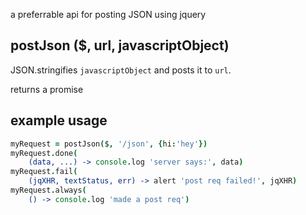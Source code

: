 a preferrable api for posting JSON using jquery

## postJson ($, url, javascriptObject)

JSON.stringifies `javascriptObject` and posts it to `url`.

returns a promise

## example usage

```coffeescript
myRequest = postJson($, '/json', {hi:'hey'})
myRequest.done(
	(data, ...) -> console.log 'server says:', data)
myRequest.fail(
	(jqXHR, textStatus, err) -> alert 'post req failed!', jqXHR)
myRequest.always(
	() -> console.log 'made a post req')
```
